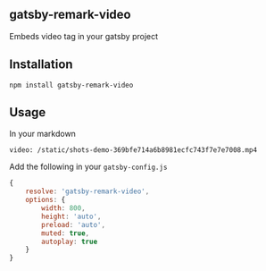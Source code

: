 ## gatsby-remark-video

Embeds video tag in your gatsby project

## Installation
```
npm install gatsby-remark-video
```

## Usage

In your markdown
```
video: /static/shots-demo-369bfe714a6b8981ecfc743f7e7e7008.mp4
```

Add the following in your `gatsby-config.js`
```javascript
{
	resolve: 'gatsby-remark-video',
	options: {
		width: 800,
		height: 'auto',
		preload: 'auto',
		muted: true,
		autoplay: true
	}
}
```
